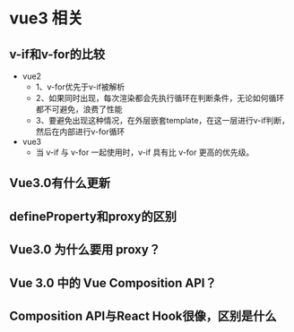 # vue3 相关

## v-if和v-for的比较
- vue2
    - 1、v-for优先于v-if被解析 
    - 2、如果同时出现，每次渲染都会先执行循环在判断条件，无论如何循环都不可避免，浪费了性能
    - 3、要避免出现这种情况，在外层嵌套template，在这一层进行v-if判断，然后在内部进行v-for循环
- vue3
    - 当 v-if 与 v-for 一起使用时，v-if 具有比 v-for 更高的优先级。

## Vue3.0有什么更新
## defineProperty和proxy的区别
## Vue3.0 为什么要用 proxy？
## Vue 3.0 中的 Vue Composition API？
## Composition API与React Hook很像，区别是什么